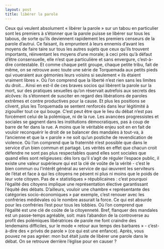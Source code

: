 ```yaml
---
layout: post
title: libérer la parole
---
```

Ceux qui veulent absolument « libérer la parole » sur un tabou en particulier sont les premiers à s’étonner que la parole puisse se libérer sur tous les tabous, de sorte qu’ils deviennent rapidement les premiers censeurs de la parole d’autrui. Ce faisant, ils empruntent à leurs ennemis d’avant les moyens de faire taire sur tous les autres sujets que ceux qu’ils trouvent importants, réinventant les moyens d’une morale; à ceci près qu’à défaut d’être consensuelle, elle n’est que particulière et sans envergure, c’est-à-dire contestable. Et comme chaque petit groupe, chaque petite tribu, fait de même, on se retrouve avec toute une série de Torquemada aux petits pieds qui voueraient aux gémonies leurs voisins si seulement « ils étaient vraiment libres ». Où l’on comprend que la liberté n’est rien sans les limites du droit...
Ainsi en est-il de ces braves socios qui libèrent la parole sur la mort, sur des pratiques sexuelles qu’on réservait autrefois aux secrets des alcôves: ils s’étonnent de susciter en regard des libérations de paroles extrêmes et contre productives pour la cause. Et plus les positions se clivent, plus les Torquemada se sentent renforcés dans leur légitimité à zigouiller tout ce qui bouge.
C’est peut être que le lieu du débat n’est pas forcément celui de la polémique, ni de la rue. Les avancées progressistes et sociales se gagnent dans les institutions démocratiques, pas à coup de barre de fer dans la rue.
A moins que le véritable enjeu soit en en fait de vouloir reconquérir le droit de se balancer des mandales à tout-va, à l’ancienne et que la « parole » ne soit qu’un postiche de revendication de violence. Où l’on comprend que la fraternité n’est possible que dans le service d’un bien commun et partagé.
Les vérités en effet que chacun croit défendre ne sont pas plus respectables quand elles sont sociales que quand elles sont religieuses: dès lors qu’il s’agit de réguler l’espace public, il existe une valeur supérieure qui est la clé de voûte de la vérité - c’est le bien commun ou l’intérêt général au service de qui œuvrent les serviteurs de l’état et face à qui les citoyens ne pèsent ni plus ni moins que le poids de leur vote citoyen. Pas de « statistiques » républicaines :  c’est pourquoi l’égalité des citoyens implique une représentation élective garantissant l’équité des débats. D’ailleurs, vouloir une chambre « représentante des catégories socio-économiques » par exemple, c’est renouer avec les confréries médiévales où le nombre assurait la force. Ce qui est absurde pour les confréries l’est pour tous les lobbies. Où l’on comprend que l’égalité est une clé de coûte de la citoyenneté.
Bref, flanquer des mandales est un passe-temps agréable, soit: mais l’abandon de la controverse au profit des polémiques libératrices de parole me font craindre des lendemains difficiles, sur le mode « retour aux temps des barbares » - c’est-à-dire des « privés de parole » (ce qui est une enfance).
Après, vous pouvez ne pas agréer: mon but était juste de libérer une parole dans le débat. On se retrouve derrière l’église pour en causer ?
